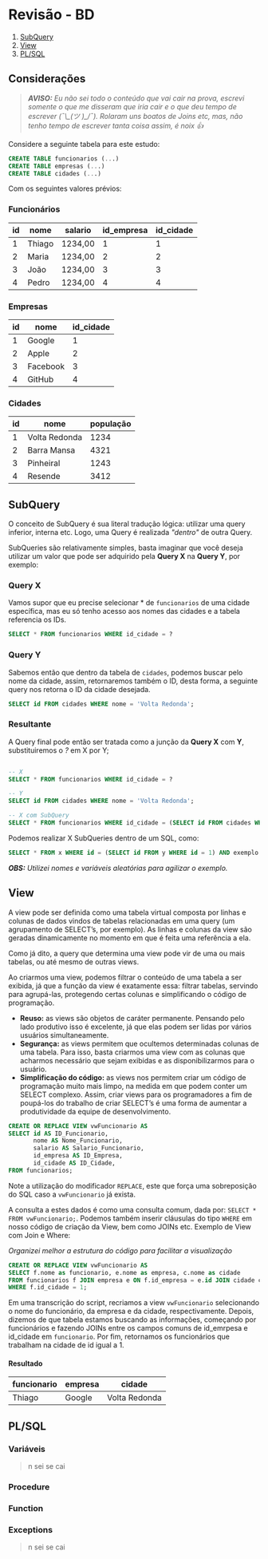 # Revisão - BD

1. [SubQuery](#SubQuery)
2. [View](#View)
3. [PL/SQL](#PL/SQL)

## Considerações

>_**AVISO:** Eu não sei todo o conteúdo que vai cair na prova, escrevi somente o que me disseram que iria cair e o que deu tempo de escrever (¯\\\_(ツ )\_/¯). Rolaram uns boatos de Joins etc, mas, não tenho tempo de escrever tanta coisa assim, é noix :thumbsup:_


Considere a seguinte tabela para este estudo:

```sql
CREATE TABLE funcionarios (...)
CREATE TABLE empresas (...)
CREATE TABLE cidades (...)
```

Com os seguintes valores prévios:

### Funcionários

| id | nome | salario | id_empresa | id_cidade |
|----|------|---------|------------|-----------|
|1|Thiago|1234,00|1|1|
|2|Maria|1234,00|2|2|
|3|João|1234,00|3|3|
|4|Pedro|1234,00|4|4|

### Empresas

| id | nome | id_cidade |
|----|------|-----------|
|1|Google|1|
|2|Apple|2|
|3|Facebook|3|
|4|GitHub|4|

### Cidades

| id | nome | população |
|----|------|-----------|
|1|Volta Redonda| 1234 |
|2|Barra Mansa| 4321 |
|3|Pinheiral| 1243|
|4|Resende| 3412 |

## SubQuery

O conceito de SubQuery é sua literal tradução lógica: utilizar uma query inferior, interna etc. Logo, uma Query é realizada _"dentro"_ 
de outra Query.

SubQueries são relativamente simples, basta imaginar que você deseja utilizar um valor que pode ser adquirido pela **Query X** na 
**Query Y**, por exemplo:

### Query X

Vamos supor que eu precise selecionar * de `funcionarios` de uma cidade específica, mas eu só tenho acesso aos nomes das cidades e a 
tabela referencia os IDs.

```sql
SELECT * FROM funcionarios WHERE id_cidade = ?
```

### Query Y

Sabemos então que dentro da tabela de `cidades`, podemos buscar pelo nome da cidade, assim, retornaremos também o ID, desta forma, a
seguinte query nos retorna o ID da cidade desejada.

```sql
SELECT id FROM cidades WHERE nome = 'Volta Redonda';
```

### Resultante

A Query final pode então ser tratada como a junção da **Query X** com **Y**, substituiremos o *?* em X por Y;

```sql

-- X
SELECT * FROM funcionarios WHERE id_cidade = ?

-- Y
SELECT id FROM cidades WHERE nome = 'Volta Redonda';

-- X com SubQuery
SELECT * FROM funcionarios WHERE id_cidade = (SELECT id FROM cidades WHERE nome = 'Volta Redonda');
```

Podemos realizar X SubQueries dentro de um SQL, como:

```sql
SELECT * FROM x WHERE id = (SELECT id FROM y WHERE id = 1) AND exemplo = (SELECT id FROM z WHERE id = 2);
```
_**OBS:** Utilizei nomes e variáveis aleatórias para agilizar o exemplo._

## View

A view pode ser definida como uma tabela virtual composta por linhas e colunas de dados vindos de tabelas relacionadas em uma query
(um agrupamento de SELECT’s, por exemplo). As linhas e colunas da view são geradas dinamicamente no momento em que é feita uma
referência a ela. 

Como já dito, a query que determina uma view pode vir de uma ou mais tabelas, ou até mesmo de outras views.

Ao criarmos uma view, podemos filtrar o conteúdo de uma tabela a ser exibida, já que a função da view é exatamente essa: 
filtrar tabelas, servindo para agrupá-las, protegendo certas colunas e simplificando o código de programação.

- **Reuso:** as views são objetos de caráter permanente. Pensando pelo lado produtivo isso é excelente, já que elas podem ser lidas por vários usuários simultaneamente.
- **Segurança:** as views permitem que ocultemos determinadas colunas de uma tabela. Para isso, basta criarmos uma view com as colunas que acharmos necessário que sejam exibidas e as disponibilizarmos para o usuário.
- **Simplificação do código:** as views nos permitem criar um código de programação muito mais limpo, na medida em que podem conter um SELECT complexo. Assim, criar views para os programadores a fim de poupá-los do trabalho de criar SELECT’s é uma forma de aumentar a produtividade da equipe de desenvolvimento.

```sql
CREATE OR REPLACE VIEW vwFuncionario AS
SELECT id AS ID_Funcionario,
       nome AS Nome_Funcionario,
       salario AS Salario_Funcionario,
       id_empresa AS ID_Empresa,
       id_cidade AS ID_Cidade,
FROM funcionarios;
```

Note a utilização do modificador `REPLACE`, este que força uma sobreposição do SQL caso a `vwFuncionario` já exista.

A consulta a estes dados é como uma consulta comum, dada por: `SELECT * FROM vwFuncionario;`. Podemos também inserir cláusulas do tipo
`WHERE` em nosso código de criação da View, bem como JOINs etc. Exemplo de View com Join e Where:

_Organizei melhor a estrutura do código para facilitar a visualização_

```sql
CREATE OR REPLACE VIEW vwFuncionario AS
SELECT f.nome as funcionario, e.nome as empresa, c.nome as cidade
FROM funcionarios f JOIN empresa e ON f.id_empresa = e.id JOIN cidade c ON f.id_cidade = c.id
WHERE f.id_cidade = 1;
```

Em uma transcrição do script, recriamos a view `vwFuncionario` selecionando o nome do funcionário, da empresa e da cidade, respectivamente.
Depois, dizemos de que tabela estamos buscando as informações, começando por funcionários e fazendo JOINs entre os campos comuns de 
id_emrpesa e id_cidade em `funcionario`. Por fim, retornamos os funcionários que trabalham na cidade de id igual a 1.

#### Resultado

| funcionario | empresa | cidade |
|----|------|-----------|
|Thiago|Google|Volta Redonda|

## PL/SQL

### Variáveis

> n sei se cai

### Procedure

### Function

### Exceptions

> n sei se cai
